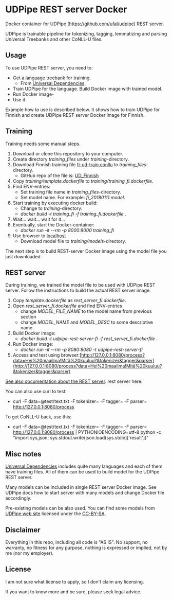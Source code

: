 # UDPipe REST server Docker

Docker container for UDPipe (https://github.com/ufal/udpipe) REST server. 

UDPipe is trainable pipeline for tokenizing, tagging, lemmatizing and parsing Universal Treebanks and other CoNLL-U files.

## Usage

To use UDPipe REST server, you need to:

- Get a language treebank for training.
  - From [Universal Dependencies](https://github.com/UniversalDependencies/).
- Train UDPipe for the language.
  Build Docker image with trained model.
- Run Docker image-
- Use it.

Example how to use is described below. It shows how to train UDPipe for Finnish and create UDPipe REST server Docker image for Finnish.

## Training

Training needs some manual steps.

1. Download or clone this repository to your computer.
1. Create directory *training_files* under *training*-directory.
1. Download Finnish training file [fi-ud-train.conllu](https://github.com/UniversalDependencies/UD_Finnish/blob/master/fi-ud-train.conllu) to *training_files*-directory.
   - GitHub repo of the file is: [UD_Finnish](https://github.com/UniversalDependencies/UD_Finnish)
1. Copy *training/template.dockerfile* to *training/training_fi.dockerfile*.
1. Find ENV-entries:
   - Set training file name in *training_files*-directory.
   - Set model name. For example: *fi_20180111.model*.
1. Start training by executing docker build:
   - Change to *training*-directory.
   - *docker build -t training_fi -f training_fi.dockerfile .*
1. Wait... wait... wait for it...
1. Eventually, start the Docker-container:
   - *docker run -it --rm -p 8000:8000 training_fi*
1. Use browser to [localhost](http://127.0.0.1:8000)
   - Download model file to *training/models*-directory.

The next step is to build REST-server Docker image using the model file you just downloaded.

## REST server

During training, we trained the model file to be used with UDPipe REST server. Follow the instructions to build the actual REST server image.

1. Copy *template.dockerfile* as *rest_server_fi.dockerfile*.
1. Open *rest_server_fi.dockerfile* and find ENV-entries
   - change *MODEL_FILE_NAME* to the model name from previous section
   - change *MODEL_NAME* and *MODEL_DESC* to some descriptive name.
1. Build Docker image:
   - *docker build -t udpipe-rest-server-fi -f rest_server_fi.dockerfile .*
1. Run Docker image:
   - *docker run -it --rm -p 8080:8080 -t udpipe-rest-server-fi*
1. Access and test using browser:[http://127.0.0.1:8080/process?data=Hei%20maailma!Mitä%20kuuluu?&tokenizer&tagger&parser](http://127.0.0.1:8080/process?data=Hei%20maailma!Mitä%20kuuluu?&tokenizer&tagger&parser) 

[See also documentation about the REST server](http://ufal.mff.cuni.cz/udpipe/users-manual#udpipe_server).
rest server here: 

You can also use curl to test:

- curl -F data=@test/text.txt -F tokenizer= -F tagger= -F parser= http://127.0.0.1:8080/process

To get CoNLL-U back, use this:

- curl -F data=@test/text.txt -F tokenizer= -F tagger= -F parser= http://127.0.0.1:8080/process | PYTHONIOENCODING=utf-8 python -c "import sys,json; sys.stdout.write(json.load(sys.stdin)['result'])"

## Misc notes

[Universal Dependencies](https://github.com/UniversalDependencies/) includes quite many languages and each of them have training files. All of them can be used to build model for the UDPipe REST server.

Many models can be included in single REST server Docker image. See UDPipe docs how to start server with many models and change Docker file accordingly.

Pre-existing models can be also used. You can find some models from [UDPipe web site](http://ufal.mff.cuni.cz/udpipe) licensed under the [CC-BY-SA](http://creativecommons.org/licenses/by-nc-sa/4.0/).

## Disclaimer

Everything in this repo, including all code is "AS IS". No support, no warranty, no fitness for any purpose, nothing is expressed or implied, not by me (nor my employer).

## License

I am not sure what license to apply, so I don't claim any licensing.

If you want to know more and be sure, please seek legal advice.
